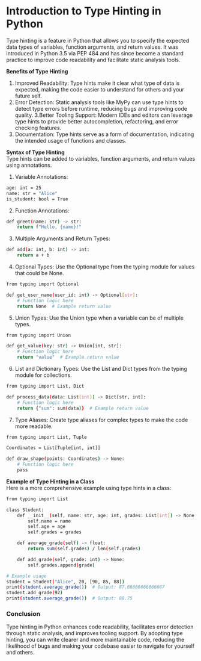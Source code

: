 # Introduction to Type Hinting in Python
Type hinting is a feature in Python that allows you to specify the expected data types of variables, function arguments, and return values. It was introduced 
in Python 3.5 via PEP 484 and has since become a standard practice to improve code readability and facilitate static analysis tools.

**Benefits of Type Hinting**

1. Improved Readability: Type hints make it clear what type of data is expected, making the code easier to understand for others and your future self.
2. Error Detection: Static analysis tools like MyPy can use type hints to detect type errors before runtime, reducing bugs and improving code quality.
3.Better Tooling Support: Modern IDEs and editors can leverage type hints to provide better autocompletion, refactoring, and error checking features.
4. Documentation: Type hints serve as a form of documentation, indicating the intended usage of functions and classes.

**Syntax of Type Hinting** <br>
Type hints can be added to variables, function arguments, and return values using annotations.

1. Variable Annotations:

```bash
age: int = 25
name: str = "Alice"
is_student: bool = True
```

2. Function Annotations:

```bash
def greet(name: str) -> str:
    return f"Hello, {name}!"
```

3. Multiple Arguments and Return Types:

```bash
def add(a: int, b: int) -> int:
    return a + b
```

4. Optional Types: Use the Optional type from the typing module for values that could be None.

```bash
from typing import Optional

def get_user_name(user_id: int) -> Optional[str]:
    # Function logic here
    return None  # Example return value
```

5. Union Types: Use the Union type when a variable can be of multiple types.

```bash
from typing import Union

def get_value(key: str) -> Union[int, str]:
    # Function logic here
    return "value"  # Example return value
```

6. List and Dictionary Types: Use the List and Dict types from the typing module for collections.

```bash
from typing import List, Dict

def process_data(data: List[int]) -> Dict[str, int]:
    # Function logic here
    return {"sum": sum(data)}  # Example return value
```

7. Type Aliases: Create type aliases for complex types to make the code more readable.

```bash
from typing import List, Tuple

Coordinates = List[Tuple[int, int]]

def draw_shape(points: Coordinates) -> None:
    # Function logic here
    pass
```

**Example of Type Hinting in a Class** <br>
Here is a more comprehensive example using type hints in a class:

```bash
from typing import List

class Student:
    def __init__(self, name: str, age: int, grades: List[int]) -> None:
        self.name = name
        self.age = age
        self.grades = grades

    def average_grade(self) -> float:
        return sum(self.grades) / len(self.grades)

    def add_grade(self, grade: int) -> None:
        self.grades.append(grade)

# Example usage
student = Student("Alice", 20, [90, 85, 88])
print(student.average_grade())  # Output: 87.66666666666667
student.add_grade(92)
print(student.average_grade())  # Output: 88.75
```

### Conclusion
Type hinting in Python enhances code readability, facilitates error detection through static analysis, and improves tooling support. By adopting 
type hinting, you can write clearer and more maintainable code, reducing the likelihood of bugs and making your codebase easier to navigate for yourself and others.
